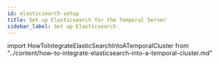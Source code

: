 ```yaml
---
id: elasticsearch-setup
title: Set up Elasticsearch for the Temporal Server
sidebar_label: Set up Elasticsearch
---
```


import HowToIntegrateElasticSearchIntoATemporalCluster from "../content/how-to-integrate-elasticsearch-into-a-temporal-cluster.md"

<HowToIntegrateElasticSearchIntoATemporalCluster/>
